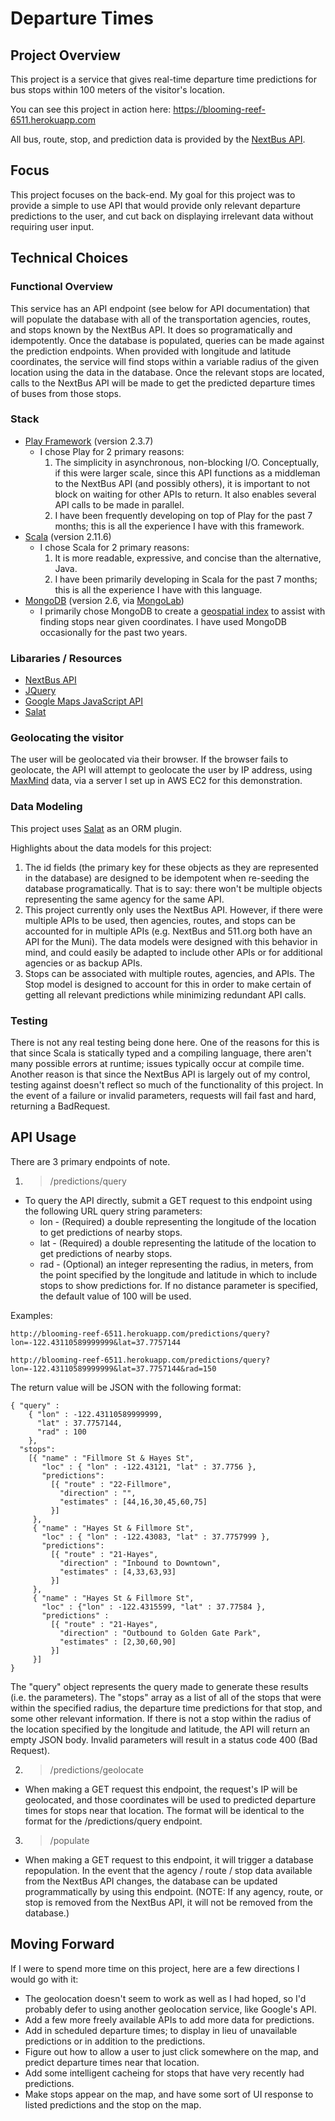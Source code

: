 Departure Times
================

Project Overview
---------
This project is a service that gives real-time departure time predictions for bus stops within 100 meters of the visitor's location.

You can see this project in action here: https://blooming-reef-6511.herokuapp.com

All bus, route, stop, and prediction data is provided by the [NextBus API](http://www.nextbus.com/xmlFeedDocs/NextBusXMLFeed.pdf). 

Focus
------
This project focuses on the back-end. My goal for this project was to provide a simple to use API that would provide only relevant departure predictions to the user, and cut back on displaying irrelevant data without requiring user input.

Technical Choices
------------------
### Functional Overview
This service has an API endpoint (see below for API documentation) that will populate the database with all of the transportation agencies, routes, and stops known by the NextBus API. It does so programatically and idempotently. Once the database is populated, queries can be made against the prediction endpoints. When provided with longitude and latitude coordinates, the service will find stops within a variable radius of the given location using the data in the database. Once the relevant stops are located, calls to the NextBus API will be made to get the predicted departure times of buses from those stops.


### Stack
* [Play Framework](https://www.playframework.com/) (version 2.3.7)
  - I chose Play for 2 primary reasons:
    1. The simplicity in asynchronous, non-blocking I/O. Conceptually, if this were larger scale, since this API functions as a middleman to the NextBus API (and possibly others), it is important to not block on waiting for other APIs to return. It also enables several API calls to be made in parallel.
    2. I have been frequently developing on top of Play for the past 7 months; this is all the experience I have with this framework.
* [Scala](http://www.scala-lang.org/) (version 2.11.6)
  - I chose Scala for 2 primary reasons:
    1. It is more readable, expressive, and concise than the alternative, Java.
    2. I have been primarily developing in Scala for the past 7 months; this is all the experience I have with this language.
* [MongoDB](https://www.mongodb.org/) (version 2.6, via [MongoLab](https://mongolab.com/))
  - I primarily chose MongoDB to create a [geospatial index](http://docs.mongodb.org/manual/core/2dsphere/) to assist with finding stops near given coordinates. I have used MongoDB occasionally for the past two years.


### Libararies / Resources
* [NextBus API](http://www.nextbus.com/xmlFeedDocs/NextBusXMLFeed.pdf)
* [JQuery](https://jquery.com/)
* [Google Maps JavaScript API](https://developers.google.com/maps/documentation/javascript/)
* [Salat](https://github.com/leon/play-salat)


### Geolocating the visitor
The user will be geolocated via their browser. If the browser fails to geolocate, the API will attempt to geolocate the user by IP address, using [MaxMind](https://www.maxmind.com) data, via a server I set up in AWS EC2 for this demonstration.

### Data Modeling
This project uses [Salat](https://github.com/leon/play-salat) as an ORM plugin.

Highlights about the data models for this project:
  1. The id fields (the primary key for these objects as they are represented in the database) are designed to be idempotent when re-seeding the database programatically. That is to say: there won't be multiple objects representing the same agency for the same API.
  2. This project currently only uses the NextBus API. However, if there were multiple APIs to be used, then agencies, routes, and stops can be accounted for in multiple APIs (e.g. NextBus and 511.org both have an API for the Muni). The data models were designed with this behavior in mind, and could easily be adapted to include other APIs or for additional agencies or as backup APIs.
  3. Stops can be associated with multiple routes, agencies, and APIs. The Stop model is designed to account for this in order to make certain of getting all relevant predictions while minimizing redundant API calls.

### Testing
There is not any real testing being done here. One of the reasons for this is that since Scala is statically typed and a compiling language, there aren't many possible errors at runtime; issues typically occur at compile time. Another reason is that since the NextBus API is largely out of my control, testing against doesn't reflect so much of the functionality of this project. In the event of a failure or invalid parameters, requests will fail fast and hard, returning a BadRequest.

API Usage
----------
There are 3 primary endpoints of note.

1. > /predictions/query 
  * To query the API directly, submit a GET request to this endpoint using the following URL query string parameters:
    * lon - (Required) a double representing the longitude of the location to get predictions of nearby stops.
    * lat - (Required) a double representing the latitude of the location to get predictions of nearby stops.
    * rad - (Optional) an integer representing the radius, in meters, from the point specified by the longitude and latitude in which to include stops to show predictions for. If no distance parameter is specified, the default value of 100 will be used.

  Examples:
  ```
  http://blooming-reef-6511.herokuapp.com/predictions/query?lon=-122.43110589999999&lat=37.7757144

  http://blooming-reef-6511.herokuapp.com/predictions/query?lon=-122.43110589999999&lat=37.7757144&rad=150
  ```

  The return value will be JSON with the following format:
  ```
  { "query" :
      { "lon" : -122.43110589999999,
        "lat" : 37.7757144,
        "rad" : 100
      },
    "stops":
      [{ "name" : "Fillmore St & Hayes St",
         "loc" : { "lon" : -122.43121, "lat" : 37.7756 },
         "predictions":
           [{ "route" : "22-Fillmore",
             "direction" : "",
             "estimates" : [44,16,30,45,60,75]
           }]
       },
       { "name" : "Hayes St & Fillmore St",
         "loc" : { "lon" : -122.43083, "lat" : 37.7757999 },
         "predictions":
           [{ "route" : "21-Hayes",
             "direction" : "Inbound to Downtown",
             "estimates" : [4,33,63,93]
           }]
       },
       { "name" : "Hayes St & Fillmore St",
         "loc" : {"lon" : -122.4315599, "lat" : 37.77584 },
         "predictions" :
           [{ "route" : "21-Hayes",
             "direction" : "Outbound to Golden Gate Park",
             "estimates" : [2,30,60,90]
           }]
       }]
  }

  ```

  The "query" object represents the query made to generate these results (i.e. the parameters). The "stops" array as a list of all of the stops that were within the specified radius, the departure time predictions for that stop, and some other relevant information. If there is not a stop within the radius of the location specified by the longitude and latitude, the API will return an empty JSON body. Invalid parameters will result in a status code 400 (Bad Request).

2. > /predictions/geolocate
  * When making a GET request this endpoint, the request's IP will be geolocated, and those coordinates will be used to predicted departure times for stops near that location. The format will be identical to the format for the /predictions/query endpoint.

3. > /populate
  * When making a GET request to this endpoint, it will trigger a database repopulation. In the event that the agency / route / stop data available from the NextBus API changes, the database can be updated programmatically by using this endpoint. (NOTE: If any agency, route, or stop is removed from the NextBus API, it will not be removed from the database.) 

Moving Forward 
---------------
If I were to spend more time on this project, here are a few directions I would go with it:
* The geolocation doesn't seem to work as well as I had hoped, so I'd probably defer to using another geolocation service, like Google's API.
* Add a few more freely available APIs to add more data for predictions. 
* Add in scheduled departure times; to display in lieu of unavailable predictions or in addition to the predictions. 
* Figure out how to allow a user to just click somewhere on the map, and predict departure times near that location. 
* Add some intelligent cacheing for stops that have very recently had predictions.
* Make stops appear on the map, and have some sort of UI response to listed predictions and the stop on the map.
